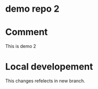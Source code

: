 # demo repo 2

# Comment
This is demo 2


# Local developement

This changes refelects in new branch.

